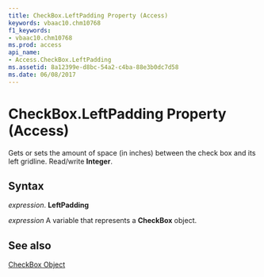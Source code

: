 ```yaml
---
title: CheckBox.LeftPadding Property (Access)
keywords: vbaac10.chm10768
f1_keywords:
- vbaac10.chm10768
ms.prod: access
api_name:
- Access.CheckBox.LeftPadding
ms.assetid: 8a12399e-d8bc-54a2-c4ba-88e3b0dc7d58
ms.date: 06/08/2017
---
```



# CheckBox.LeftPadding Property (Access)

Gets or sets the amount of space (in inches) between the check box and its left gridline. Read/write  **Integer**.


## Syntax

 _expression_. **LeftPadding**

 _expression_ A variable that represents a **CheckBox** object.


## See also


[CheckBox Object](Access.CheckBox.md)

